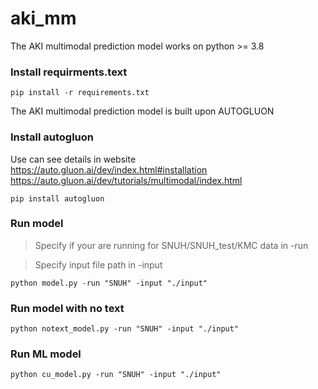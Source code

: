 # aki_mm

The AKI multimodal prediction model works on python >= 3.8

### Install requirments.text
```
pip install -r requirements.txt
```


The AKI multimodal prediction model is built upon AUTOGLUON

### Install autogluon
Use can see details in website 
https://auto.gluon.ai/dev/index.html#installation
https://auto.gluon.ai/dev/tutorials/multimodal/index.html
```
pip install autogluon 
```

### Run model
> Specify if your are running for SNUH/SNUH_test/KMC data in -run

> Specify input file path in -input 
```
python model.py -run "SNUH" -input "./input"
```

### Run model with no text
```
python notext_model.py -run "SNUH" -input "./input"
```

### Run ML model 
```
python cu_model.py -run "SNUH" -input "./input"
```
